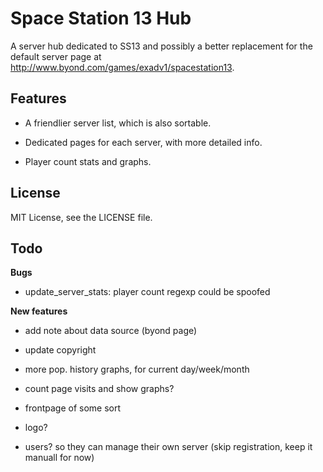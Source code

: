 Space Station 13 Hub
================================================================================

A server hub dedicated to SS13 and possibly a better replacement for the default
server page at http://www.byond.com/games/exadv1/spacestation13.

Features
--------------------------------------------------------------------------------

- A friendlier server list, which is also sortable.

- Dedicated pages for each server, with more detailed info.

- Player count stats and graphs.


License
--------------------------------------------------------------------------------
MIT License, see the LICENSE file.


Todo
--------------------------------------------------------------------------------

**Bugs**

- update_server_stats: player count regexp could be spoofed


**New features**

- add note about data source (byond page)

- update copyright

- more pop. history graphs, for current day/week/month

- count page visits and show graphs?

- frontpage of some sort

- logo?

- users? so they can manage their own server (skip registration, keep it manuall for now)
